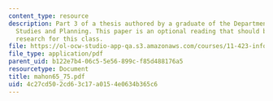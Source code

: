 ```yaml
---
content_type: resource
description: Part 3 of a thesis authored by a graduate of the Department of Urban
  Studies and Planning. This paper is an optional reading that should be useful in
  research for this class.
file: https://ol-ocw-studio-app-qa.s3.amazonaws.com/courses/11-423-information-and-communication-technologies-in-community-development-spring-2004/4c27cd502cd63c17a0154e0634b365c6_mahon65_75.pdf
file_type: application/pdf
parent_uid: b122e7b4-06c5-5e56-899c-f85d488176a5
resourcetype: Document
title: mahon65_75.pdf
uid: 4c27cd50-2cd6-3c17-a015-4e0634b365c6
---
```

